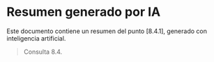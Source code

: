 # Resumen generado por IA

Este documento contiene un resumen del punto [8.4.1], generado con inteligencia artificial.

> Consulta 8.4.

